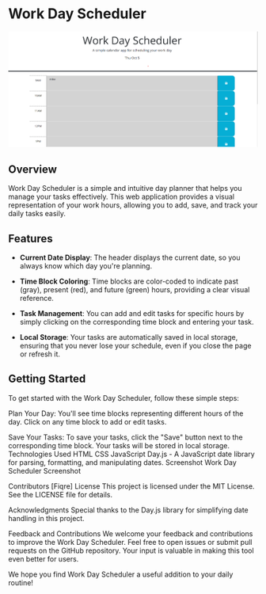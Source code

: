 # Work Day Scheduler

![Work Day Scheduler Screenshot](./assets/image/Screenshot%202023-10-05%20211609.png)

## Overview

Work Day Scheduler is a simple and intuitive day planner that helps you manage your tasks effectively. This web application provides a visual representation of your work hours, allowing you to add, save, and track your daily tasks easily.

## Features

- **Current Date Display**: The header displays the current date, so you always know which day you're planning.

- **Time Block Coloring**: Time blocks are color-coded to indicate past (gray), present (red), and future (green) hours, providing a clear visual reference.

- **Task Management**: You can add and edit tasks for specific hours by simply clicking on the corresponding time block and entering your task.

- **Local Storage**: Your tasks are automatically saved in local storage, ensuring that you never lose your schedule, even if you close the page or refresh it.

## Getting Started

To get started with the Work Day Scheduler, follow these simple steps:

Plan Your Day: You'll see time blocks representing different hours of the day. Click on any time block to add or edit tasks.

Save Your Tasks: To save your tasks, click the "Save" button next to the corresponding time block. Your tasks will be stored in local storage.
Technologies Used
HTML
CSS
JavaScript
Day.js - A JavaScript date library for parsing, formatting, and manipulating dates.
Screenshot
Work Day Scheduler Screenshot

Contributors
[Fiqre]
License
This project is licensed under the MIT License. See the LICENSE file for details.

Acknowledgments
Special thanks to the Day.js library for simplifying date handling in this project.

Feedback and Contributions
We welcome your feedback and contributions to improve the Work Day Scheduler. Feel free to open issues or submit pull requests on the GitHub repository. Your input is valuable in making this tool even better for users.

We hope you find Work Day Scheduler a useful addition to your daily routine!
